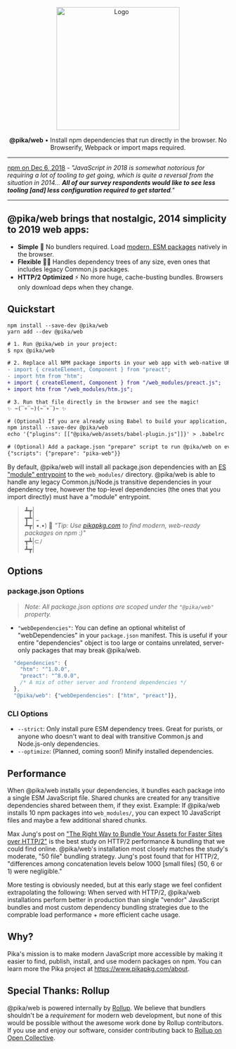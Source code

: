 <p align="center">
  <img alt="Logo" src="https://next.pikapkg.com/static/img/pika-web-logo.png" width="280">
</p>

<p align="center">
   <strong>@pika/web</strong> • Install npm dependencies that run directly in the browser. No Browserify, Webpack or import maps required.
</p>


---

[npm on Dec 6, 2018](https://medium.com/npm-inc/this-year-in-javascript-2018-in-review-and-npms-predictions-for-2019-3a3d7e5298ef) - *"JavaScript in 2018 is somewhat notorious for requiring a lot of tooling to get going, which is quite a reversal from the situation in 2014... **All of our survey respondents would like to see less tooling [and] less configuration required to get started**."*

---


## @pika/web brings that nostalgic, 2014 simplicity to 2019 web apps:

- **Simple** 💪 No bundlers required. Load [modern, ESM packages](http://pikapkg.com) natively in the browser.
- **Flexible** 🧘‍♂️ Handles dependency trees of any size, even ones that includes legacy Common.js packages.
- **HTTP/2 Optimized** ⚡️ No more huge, cache-busting bundles. Browsers only download deps when they change.


## Quickstart

```
npm install --save-dev @pika/web
yarn add --dev @pika/web
```

```diff
# 1. Run @pika/web in your project:
$ npx @pika/web

# 2. Replace all NPM package imports in your web app with web-native URLs:
- import { createElement, Component } from "preact";
- import htm from "htm";
+ import { createElement, Component } from "/web_modules/preact.js";
+ import htm from "/web_modules/htm.js";

# 3. Run that file directly in the browser and see the magic! 
✨ ~(‾▿‾~)(~‾▿‾)~ ✨

# (Optional) If you are already using Babel to build your application, skip "Step 2" and use our plugin to rewrite your package imports automatically:
npm install --save-dev @pika/web
echo '{"plugins": [["@pika/web/assets/babel-plugin.js"]]}' > .babelrc

# (Optional) Add a package.json "prepare" script to run @pika/web on every npm install:
{"scripts": {"prepare": "pika-web"}}
```

By default, @pika/web will install all package.json dependencies with an [ES "module" entrypoint](https://github.com/rollup/rollup/wiki/pkg.module) to the `web_modules/` directory. @pika/web is able to handle any legacy Common.js/Node.js transitive dependencies in your dependency tree, however the top-level dependencies (the ones that you import directly) must have a "module" entrypoint.
 
> ┻┳|  
> ┳┻| _  
> ┻┳| •.•) 💬 *"Tip: Use [pikapkg.com](https://www.pikapkg.com) to find modern, web-ready packages on npm :)"*  
> ┳┻|⊂ﾉ     
> ┻┳|  


## Options

### package.json Options

> *Note: All package.json options are scoped under the `"@pika/web"` property.*

* `"webDependencies"`: You can define an optional whitelist of "webDependencies" in your `package.json` manifest. This is useful if your entire "dependencies" object is too large or contains unrelated, server-only packages that may break @pika/web.

```js
  "dependencies": {
    "htm": "^1.0.0",
    "preact": "^8.0.0",
    /* A mix of other server and frontend dependencies */
  },
  "@pika/web": {"webDependencies": ["htm", "preact"]},
```

### CLI Options

* `--strict`: Only install pure ESM dependency trees. Great for purists, or anyone who doesn't want to deal with transitive Common.js and Node.js-only dependencies.
* `--optimize`: (Planned, coming soon!) Minify installed dependencies.


## Performance

When @pika/web installs your dependencies, it bundles each package into a single ESM JavaScript file. Shared chunks are created for any transitive dependencies shared between them, if they exist. Example: If @pika/web installs 10 npm packages into `web_modules/`, you can expect 10 JavaScript files and maybe a few additional shared chunks.

Max Jung's post on ["The Right Way to Bundle Your Assets for Faster Sites over HTTP/2"](https://medium.com/@asyncmax/the-right-way-to-bundle-your-assets-for-faster-sites-over-http-2-437c37efe3ff) is the best study on HTTP/2 performance & bundling that we could find online. @pika/web's installation most closely matches the study's moderate, "50 file" bundling strategy. Jung's post found that for HTTP/2, "differences among concatenation levels below 1000 [small files] (50, 6 or 1) were negligible."

More testing is obviously needed, but at this early stage we feel confident extrapolating the following: When served with HTTP/2, @pika/web installations perform better in production than single "vendor" JavaScript bundles and most custom dependency bundling strategies due to the comprable load performance + more efficient cache usage.


## Why?

Pika's mission is to make modern JavaScript more accessible by making it easier to find, publish, install, and use modern packages on npm. You can learn more the Pika project at https://www.pikapkg.com/about.


## Special Thanks: Rollup

@pika/web is powered internally by [Rollup](https://rollupjs.org/). We believe that bundlers shouldn't be a *requirement* for modern web development, but none of this would be possible without the awesome work done by Rollup contributors. If you use and enjoy our software, consider contributing back to [Rollup on Open Collective](https://opencollective.com/rollup).
